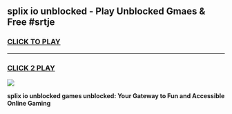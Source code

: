 
## splix io unblocked - Play Unblocked Gmaes & Free #srtje
<h3>
<a href="https://news.freeplayer.one?title=splix_io_unblocked&ref=26F">CLICK TO PLAY</a></h3>
<hr>

<h3>
<a href="https://news.freeplayer.one?title=splix_io_unblocked&ref=26F">CLICK 2 PLAY</a>
  
</h3>

<a href="https://news.freeplayer.one?title=splix_io_unblocked&ref=26F/"><img src="https://clearcache.store/games.png"></a>


**splix io unblocked games unblocked: Your Gateway to Fun and Accessible Online Gaming**
